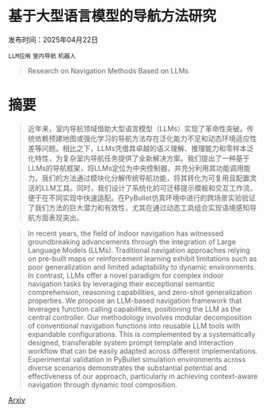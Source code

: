 # 基于大型语言模型的导航方法研究

发布时间：2025年04月22日

`LLM应用` `室内导航` `机器人`

> Research on Navigation Methods Based on LLMs

# 摘要

> 近年来，室内导航领域借助大型语言模型（LLMs）实现了革命性突破。传统依赖预建地图或强化学习的导航方法存在泛化能力不足和动态环境适应性差等问题。相比之下，LLMs凭借其卓越的语义理解、推理能力和零样本泛化特性，为复杂室内导航任务提供了全新解决方案。我们提出了一种基于LLMs的导航框架，将LLMs定位为中央控制器，并充分利用其功能调用能力。我们的方法通过模块化分解传统导航功能，将其转化为可复用且配置灵活的LLM工具。同时，我们设计了系统化的可迁移提示模板和交互工作流，便于在不同实现中快速适配。在PyBullet仿真环境中进行的跨场景实验验证了我们方法的巨大潜力和有效性，尤其在通过动态工具组合实现语境感知导航方面表现突出。

> In recent years, the field of indoor navigation has witnessed groundbreaking advancements through the integration of Large Language Models (LLMs). Traditional navigation approaches relying on pre-built maps or reinforcement learning exhibit limitations such as poor generalization and limited adaptability to dynamic environments. In contrast, LLMs offer a novel paradigm for complex indoor navigation tasks by leveraging their exceptional semantic comprehension, reasoning capabilities, and zero-shot generalization properties. We propose an LLM-based navigation framework that leverages function calling capabilities, positioning the LLM as the central controller. Our methodology involves modular decomposition of conventional navigation functions into reusable LLM tools with expandable configurations. This is complemented by a systematically designed, transferable system prompt template and interaction workflow that can be easily adapted across different implementations. Experimental validation in PyBullet simulation environments across diverse scenarios demonstrates the substantial potential and effectiveness of our approach, particularly in achieving context-aware navigation through dynamic tool composition.

[Arxiv](https://arxiv.org/abs/2504.15600)